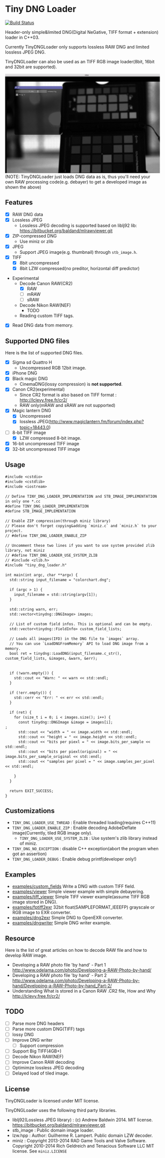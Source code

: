 # Tiny DNG Loader

[![Build Status](https://travis-ci.org/syoyo/tinydngloader.svg?branch=master)](https://travis-ci.org/syoyo/tinydngloader)

Header-only simple&limited DNG(Digital NeGative, TIFF format + extension) loader in C++03.

Currently TinyDNGLoader only supports lossless RAW DNG and limited lossless JPEG DNG.

TinyDNGLoader can also be used as an TIFF RGB image loader(8bit, 16bit and 32bit are supported).

![](images/tinydngloader_viewer.png)
(NOTE: TinyDNGLoader just loads DNG data as is, thus you'll need your own RAW processing code(e.g. debayer) to get a developed image as shown the above)

## Features

* [x] RAW DNG data
* [x] Lossless JPEG
  * Lossless JPEG decoding is supported based on liblj92 lib: https://bitbucket.org/baldand/mlrawviewer.git
* [x] ZIP-compressed DNG
  * Use miniz or zlib
* [x] JPEG
  * Support JPEG image(e.g. thumbnail) through `stb_image.h`.
* [x] TIFF
  * [x] 8bit uncompressed
  * [x] 8bit LZW compressed(no preditor, horizontal diff predictor)
* Experimental
  * Decode Canon RAW(CR2)
    * [x] RAW
    * [ ] mRAW
    * [ ] sRAW
  * Decode Nikon RAW(NEF)
    * TODO
  * Reading custom TIFF tags.
* [x] Read DNG data from memory.

## Supported DNG files

Here is the list of supported DNG files.

* [x] Sigma sd Quattro H
  * Uncompressed RGB 12bit image.
* [x] iPhone DNG
* [x] Black magic DNG
  * CinemaDNG(lossy compression) is **not supported**.
* [x] Canon CR2(experimental)
  * Since CR2 format is also based on TIFF format : http://lclevy.free.fr/cr2/
  * RAW only(mRAW and sRAW are not supported)
* [x] Magic lantern DNG
  * [x] Uncompressed
  * [x] lossless JPEG(http://www.magiclantern.fm/forum/index.php?topic=18443.0)
* [ ] 8-bit TIFF image
  * [x] LZW compressed 8-bit image.
* [x] 16-bit uncompressed TIFF image
* [x] 32-bit uncompressed TIFF image

## Usage

```
#include <cstdio>
#include <cstdlib>
#include <iostream>

// Define TINY_DNG_LOADER_IMPLEMENTATION and STB_IMAGE_IMPLEMENTATION in only one *.cc
#define TINY_DNG_LOADER_IMPLEMENTATION
#define STB_IMAGE_IMPLEMENTATION

// Enable ZIP compression(through miniz library)
// Please don't forget copying&adding `miniz.c` and `miniz.h` to your project.
// #define TINY_DNG_LOADER_ENABLE_ZIP

// Uncomment these two lines if you want to use system provided zlib library, not miniz
// #define TINY_DNG_LOADER_USE_SYSTEM_ZLIB
// #include <zlib.h>
#include "tiny_dng_loader.h"

int main(int argc, char **argv) {
  std::string input_filename = "colorchart.dng";

  if (argc > 1) {
    input_filename = std::string(argv[1]);
  }

  std::string warn, err;
  std::vector<tinydng::DNGImage> images;

  // List of custom field infos. This is optional and can be empty.
  std::vector<tinydng::FieldInfo> custom_field_lists;

  // Loads all images(IFD) in the DNG file to `images` array.
  // You can use `LoadDNGFromMemory` API to load DNG image from a memory.
  bool ret = tinydng::LoadDNG(input_filename.c_str(), custom_field_lists, &images, &warn, &err);


  if (!warn.empty()) {
    std::cout << "Warn: " << warn << std::endl;
  }

  if (!err.empty()) {
    std::cerr << "Err: " << err << std::endl;
  }

  if (ret) {
    for (size_t i = 0; i < images.size(); i++) {
      const tinydng::DNGImage &image = images[i];
;
      std::cout << "width = " << image.width << std::endl;
      std::cout << "height = " << image.height << std::endl;
      std::cout << "bits per piexl = " << image.bits_per_sample << std::endl;
      std::cout << "bits per piexl(original) = " << image.bits_per_sample_original << std::endl;
      std::cout << "samples per pixel = " << image.samples_per_pixel << std::endl;

    }
  }

  return EXIT_SUCCESS;
}

```

## Customizations

* `TINY_DNG_LOADER_USE_THREAD` : Enable threaded loading(requires C++11)
* `TINY_DNG_LOADER_ENABLE_ZIP` : Enable decoding AdobeDeflate image(Currently, tiled RGB image only).
  * `TINY_DNG_LOADER_USE_SYSTEM_ZLIB` : Use system's zlib library instead of miniz.
* `TINY_DNG_NO_EXCEPTION` : disable C++ exception(abort the program when got an assertion)
* `TINY_DNG_LOADER_DEBUG` : Enable debug printf(developer only!)

## Examples

* [examples/custom_fields](examples/viewer) Write a DNG with custom TIFF field.
* [examples/viewer](examples/viewer) Simple viewer example with simple debayering.
* [examples/tiff_viewer](examples/tiff_viewer) Simple TIFF viewer example(assume TIFF RGB image stored in DNG).
* [examples/fptiff2exr](examples/fptiff2exr) 32bit float(SAMPLEFORMAT_IEEEFP) grayscale or RGB image to EXR converter.
* [examples/dng2exr](examples/dng2exr) Simple DNG to OpenEXR converter.
* [examples/dngwriter](examples/dngwriter) Simple DNG writer example.


## Resource

Here is the list of great articles on how to decode RAW file and how to develop RAW image.

* Developing a RAW photo file 'by hand' - Part 1 http://www.odelama.com/photo/Developing-a-RAW-Photo-by-hand/
* Developing a RAW photo file 'by hand' - Part 2 http://www.odelama.com/photo/Developing-a-RAW-Photo-by-hand/Developing-a-RAW-Photo-by-hand_Part-2/
* Understanding What is stored in a Canon RAW .CR2 file, How and Why http://lclevy.free.fr/cr2/

## TODO

* [ ] Parse more DNG headers
* [ ] Parse more custom DNG(TIFF) tags
* [ ] lossy DNG
* [ ] Improve DNG writer
  * [ ] Support compression
* [ ] Support Big TIFF(4GB+)
* [ ] Decode Nikon RAW(NEF)
* [ ] Improve Canon RAW decoding
* [ ] Optimimze lossless JPEG decoding
* [ ] Delayed load of tiled image.

## License

TinyDNGLoader is licensed under MIT license.

TinyDNGLoader uses the following third party libraries.

* liblj92(Lossless JPEG library) : (c) Andrew Baldwin 2014. MIT license.  https://bitbucket.org/baldand/mlrawviewer.git
* stb_image : Public domain image loader.
* lzw.hpp : Author: Guilherme R. Lampert. Public domain LZW decoder.
* miniz : Copyright 2013-2014 RAD Game Tools and Valve Software. Copyright 2010-2014 Rich Geldreich and Tenacious Software LLC MIT license. See `miniz.LICENSE`


